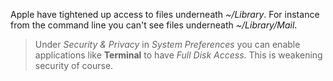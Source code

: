 Apple have tightened up access to files underneath *~/Library*. For instance
from the command line you can't see files underneath *~/Library/Mail*.

>  Under *Security & Privacy* in *System Preferences*
  you can enable applications like **Terminal** to have
  *Full Disk Access*. This is weakening security of
  course.
